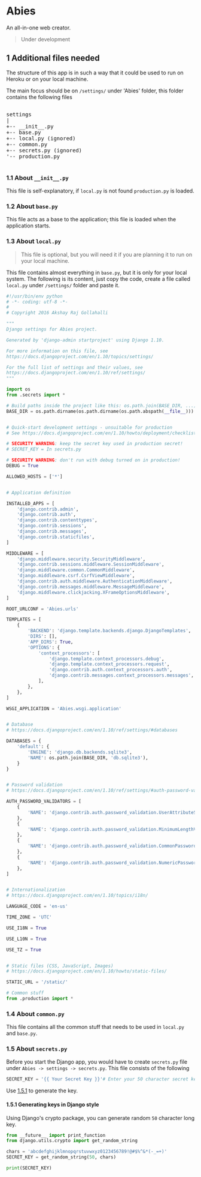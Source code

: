# Abies

An all-in-one web creator.

> Under development

## 1 Additional files needed

The structure of this app is in such a way that it could be used to run on Heroku or on your local machine.

The main focus should be on `/settings/` under 'Abies' folder, this folder contains the following files

<pre>

settings
|
+-- __init__.py
+-- base.py
+-- local.py (ignored)
+-- common.py
+-- secrets.py (ignored)
'-- production.py

</pre>

### 1.1 About `__init__.py`

This file is self-explanatory, if `local.py` is not found `production.py` is loaded.

### 1.2 About `base.py`

This file acts as a base to the application; this file is loaded when the application starts.

### 1.3 About `local.py`

> This file is optional, but you will need it if you are planning it to run on your local machine.

This file contains almost everything in `base.py`, but it is only for your local system. The following is its content, just copy the code, create a file called `local.py` under `/settings/` folder and paste it.

```python
#!/usr/bin/env python
# -*- coding: utf-8 -*-
#
# Copyright 2016 Akshay Raj Gollahalli

"""
Django settings for Abies project.

Generated by 'django-admin startproject' using Django 1.10.

For more information on this file, see
https://docs.djangoproject.com/en/1.10/topics/settings/

For the full list of settings and their values, see
https://docs.djangoproject.com/en/1.10/ref/settings/
"""

import os
from .secrets import *

# Build paths inside the project like this: os.path.join(BASE_DIR, ...)
BASE_DIR = os.path.dirname(os.path.dirname(os.path.abspath(__file__)))


# Quick-start development settings - unsuitable for production
# See https://docs.djangoproject.com/en/1.10/howto/deployment/checklist/

# SECURITY WARNING: keep the secret key used in production secret!
# SECRET_KEY = In secrets.py

# SECURITY WARNING: don't run with debug turned on in production!
DEBUG = True

ALLOWED_HOSTS = ['*']


# Application definition

INSTALLED_APPS = [
    'django.contrib.admin',
    'django.contrib.auth',
    'django.contrib.contenttypes',
    'django.contrib.sessions',
    'django.contrib.messages',
    'django.contrib.staticfiles',
]

MIDDLEWARE = [
    'django.middleware.security.SecurityMiddleware',
    'django.contrib.sessions.middleware.SessionMiddleware',
    'django.middleware.common.CommonMiddleware',
    'django.middleware.csrf.CsrfViewMiddleware',
    'django.contrib.auth.middleware.AuthenticationMiddleware',
    'django.contrib.messages.middleware.MessageMiddleware',
    'django.middleware.clickjacking.XFrameOptionsMiddleware',
]

ROOT_URLCONF = 'Abies.urls'

TEMPLATES = [
    {
        'BACKEND': 'django.template.backends.django.DjangoTemplates',
        'DIRS': [],
        'APP_DIRS': True,
        'OPTIONS': {
            'context_processors': [
                'django.template.context_processors.debug',
                'django.template.context_processors.request',
                'django.contrib.auth.context_processors.auth',
                'django.contrib.messages.context_processors.messages',
            ],
        },
    },
]

WSGI_APPLICATION = 'Abies.wsgi.application'


# Database
# https://docs.djangoproject.com/en/1.10/ref/settings/#databases

DATABASES = {
    'default': {
        'ENGINE': 'django.db.backends.sqlite3',
        'NAME': os.path.join(BASE_DIR, 'db.sqlite3'),
    }
}


# Password validation
# https://docs.djangoproject.com/en/1.10/ref/settings/#auth-password-validators

AUTH_PASSWORD_VALIDATORS = [
    {
        'NAME': 'django.contrib.auth.password_validation.UserAttributeSimilarityValidator',
    },
    {
        'NAME': 'django.contrib.auth.password_validation.MinimumLengthValidator',
    },
    {
        'NAME': 'django.contrib.auth.password_validation.CommonPasswordValidator',
    },
    {
        'NAME': 'django.contrib.auth.password_validation.NumericPasswordValidator',
    },
]


# Internationalization
# https://docs.djangoproject.com/en/1.10/topics/i18n/

LANGUAGE_CODE = 'en-us'

TIME_ZONE = 'UTC'

USE_I18N = True

USE_L10N = True

USE_TZ = True


# Static files (CSS, JavaScript, Images)
# https://docs.djangoproject.com/en/1.10/howto/static-files/

STATIC_URL = '/static/'

# Common stuff
from .production import *
```

### 1.4 About `common.py`

This file contains all the common stuff that needs to be used in `local.py` and `base.py`.

### 1.5 About `secrets.py`

Before you start the Django app, you would have to create `secrets.py` file under `Abies -> settings -> secrets.py`. This file consists of the following

```python
SECRET_KEY = '{{ Your Secret Key }}'# Enter your 50 character secret key
```
Use [1.5.1](#151-generating-keys-in-django-style) to generate the key.

#### 1.5.1 Generating keys in Django style

Using Django's crypto package, you can generate random `50` character long key.

```python
from __future__ import print_function
from django.utils.crypto import get_random_string

chars = 'abcdefghijklmnopqrstuvwxyz0123456789!@#$%^&*(-_=+)'
SECRET_KEY = get_random_string(50, chars)

print(SECRET_KEY)

```
